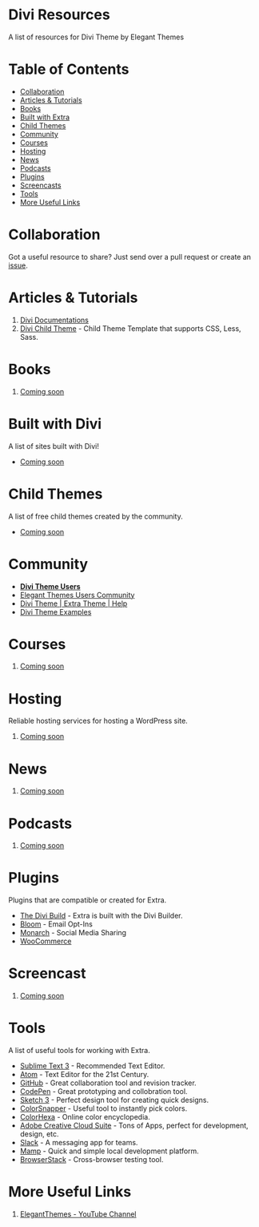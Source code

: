 # Divi Resources
A list of resources for Divi Theme by Elegant Themes

# Table of Contents
- [Collaboration](#collaboration)
- [Articles & Tutorials](#articles--tutorials)
- [Books](#books)
- [Built with Extra](#built-with-extra)
- [Child Themes](#child-themes)
- [Community](#community)
- [Courses](#courses)
- [Hosting](#hosting)
- [News](#news)
- [Podcasts](#podcasts)
- [Plugins](#plugins)
- [Screencasts](#screencasts)
- [Tools](#tools)
- [More Useful Links](#more-useful-links)

# Collaboration
Got a useful resource to share? Just send over a pull request or create an [issue](https://github.com/andyhqtran/Divi-Resources/issues).

# Articles & Tutorials
1. [Divi Documentations](http://www.elegantthemes.com/gallery/divi/documentation/)
2. [Divi Child Theme](https://github.com/elegantthemes/divi-child-theme-init) -  Child Theme Template that supports CSS, Less, Sass.

# Books
1. [Coming soon]()

# Built with Divi
A list of sites built with Divi!
- [Coming soon]()

# Child Themes
A list of free child themes created by the community.
- [Coming soon]()

# Community
- [**Divi Theme Users**](https://www.facebook.com/groups/DiviThemeUsers/)
- [Elegant Themes Users Community](https://www.facebook.com/groups/ElegantThemesUserCommunity/)
- [Divi Theme | Extra Theme | Help](https://www.facebook.com/groups/DiviHelpAndShare/)
- [Divi Theme Examples](https://www.facebook.com/groups/divithemeexamples/)

# Courses
1. [Coming soon]()

# Hosting
Reliable hosting services for hosting a WordPress site.

1. [Coming soon]()

# News
1. [Coming soon]()

# Podcasts
1. [Coming soon]()

# Plugins
Plugins that are compatible or created for Extra.
- [The Divi Build](http://www.elegantthemes.com/plugins/divi-builder/) - Extra is built with the Divi Builder.
- [Bloom](http://cdn.elegantthemes.com/images/bloom_plugin_main_image.png) - Email Opt-Ins
- [Monarch](http://www.elegantthemes.com/plugins/monarch/) - Social Media Sharing
- [WooCommerce](https://www.woothemes.com/woocommerce/)

# Screencast
1. [Coming soon]()

# Tools
A list of useful tools for working with Extra.
- [Sublime Text 3](http://www.sublimetext.com/3) - Recommended Text Editor.
- [Atom](https://atom.io/) - Text Editor for the 21st Century.
- [GitHub](http://github.com) - Great collaboration tool and revision tracker.
- [CodePen](https://codepen.io) - Great prototyping and collobration tool.
- [Sketch 3](https://www.sketchapp.com/) - Perfect design tool for creating quick designs.
- [ColorSnapper](http://colorsnapper.com/) - Useful tool to instantly pick colors.
- [ColorHexa](http://www.colorhexa.com/) - Online color encyclopedia.
- [Adobe Creative Cloud Suite](http://www.adobe.com/creativecloud.html) - Tons of Apps, perfect for development, design, etc.
- [Slack](https://slack.com/) - A messaging app for teams.
- [Mamp](https://www.mamp.info/en/) - Quick and simple local development platform.
- [BrowserStack](https://www.browserstack.com) - Cross-browser testing tool.

# More Useful Links
1. [ElegantThemes - YouTube Channel](https://www.youtube.com/channel/UCuasRuWliU48RwnKXf9GesA)